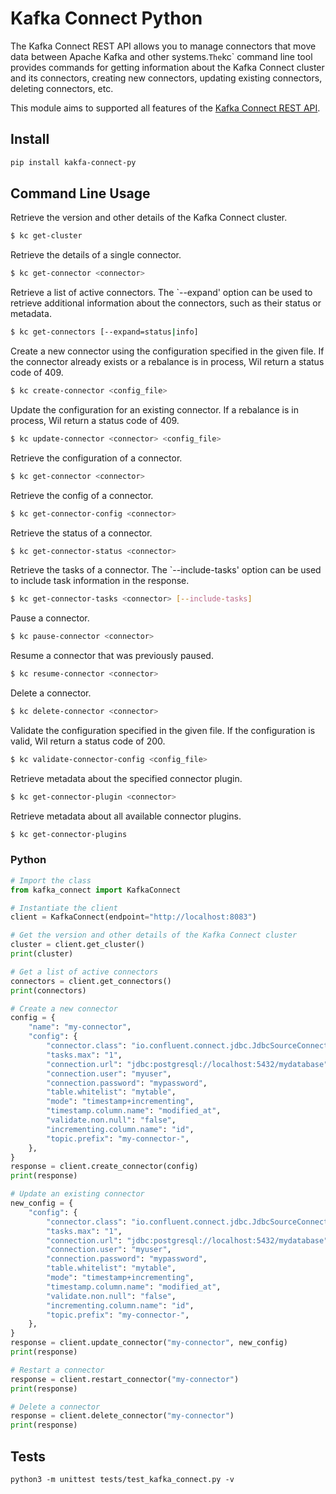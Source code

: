 # Kafka Connect Python

The Kafka Connect REST API allows you to manage connectors that move data between Apache Kafka and other systems.` The `kc` command line tool provides commands for getting information about the Kafka Connect cluster and its connectors, creating new connectors, updating existing connectors, deleting connectors, etc.

This module aims to supported all features of the [Kafka Connect REST API](https://docs.confluent.io/platform/current/connect/references/restapi.html#kconnect-rest-interface).

## Install

```bash
pip install kakfa-connect-py
```

## Command Line Usage

Retrieve the version and other details of the Kafka Connect cluster.

```bash
$ kc get-cluster
```

Retrieve the details of a single connector.

```bash
$ kc get-connector <connector>
```

Retrieve a list of active connectors. The `--expand' option can be used to retrieve additional information about the connectors, such as their status or metadata.

```bash
$ kc get-connectors [--expand=status|info]
```

Create a new connector using the configuration specified in the given file. If the connector already exists or a rebalance is in process, Wil return a status code of 409.

```bash
$ kc create-connector <config_file>
```

Update the configuration for an existing connector. If a rebalance is in process, Wil return a status code of 409.

```bash
$ kc update-connector <connector> <config_file>
```

Retrieve the configuration of a connector.

```bash
$ kc get-connector <connector>
```

Retrieve the config of a connector.

```bash
$ kc get-connector-config <connector>
```

Retrieve the status of a connector.

```bash
$ kc get-connector-status <connector>
```

Retrieve the tasks of a connector. The `--include-tasks' option can be used to include task information in the response.

```bash
$ kc get-connector-tasks <connector> [--include-tasks]
```

Pause a connector.

```bash
$ kc pause-connector <connector>
```

Resume a connector that was previously paused.

```bash
$ kc resume-connector <connector>
```

Delete a connector.

```bash
$ kc delete-connector <connector>
```

Validate the configuration specified in the given file. If the configuration is valid, Wil return a status code of 200.

```bash
$ kc validate-connector-config <config_file>
```

Retrieve metadata about the specified connector plugin.

```bash
$ kc get-connector-plugin <connector>
```

Retrieve metadata about all available connector plugins.

```bash
$ kc get-connector-plugins
```


### Python

```python
# Import the class
from kafka_connect import KafkaConnect

# Instantiate the client
client = KafkaConnect(endpoint="http://localhost:8083")

# Get the version and other details of the Kafka Connect cluster
cluster = client.get_cluster()
print(cluster)

# Get a list of active connectors
connectors = client.get_connectors()
print(connectors)

# Create a new connector
config = {
    "name": "my-connector",
    "config": {
        "connector.class": "io.confluent.connect.jdbc.JdbcSourceConnector",
        "tasks.max": "1",
        "connection.url": "jdbc:postgresql://localhost:5432/mydatabase",
        "connection.user": "myuser",
        "connection.password": "mypassword",
        "table.whitelist": "mytable",
        "mode": "timestamp+incrementing",
        "timestamp.column.name": "modified_at",
        "validate.non.null": "false",
        "incrementing.column.name": "id",
        "topic.prefix": "my-connector-",
    },
}
response = client.create_connector(config)
print(response)

# Update an existing connector
new_config = {
    "config": {
        "connector.class": "io.confluent.connect.jdbc.JdbcSourceConnector",
        "tasks.max": "1",
        "connection.url": "jdbc:postgresql://localhost:5432/mydatabase",
        "connection.user": "myuser",
        "connection.password": "mypassword",
        "table.whitelist": "mytable",
        "mode": "timestamp+incrementing",
        "timestamp.column.name": "modified_at",
        "validate.non.null": "false",
        "incrementing.column.name": "id",
        "topic.prefix": "my-connector-",
    },
}
response = client.update_connector("my-connector", new_config)
print(response)

# Restart a connector
response = client.restart_connector("my-connector")
print(response)

# Delete a connector
response = client.delete_connector("my-connector")
print(response)
```

## Tests

```
python3 -m unittest tests/test_kafka_connect.py -v
```